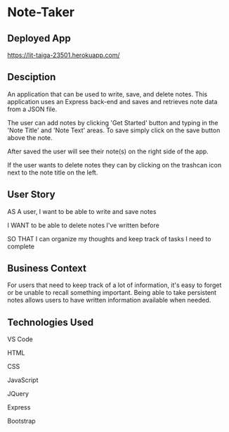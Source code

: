 # Note-Taker

## Deployed App
https://lit-taiga-23501.herokuapp.com/

## Desciption

An application that can be used to write, save, and delete notes. This application uses an Express back-end and saves and retrieves note data from a JSON file.

The user can add notes by clicking 'Get Started' button and typing in the 'Note Title' and 'Note Text' areas. To save simply click on the save button above the note. 

After saved the user will see their note(s) on the right side of the app.

If the user wants to delete notes they can by clicking on the trashcan icon next to the note title on the left.

## User Story

AS A user, I want to be able to write and save notes

I WANT to be able to delete notes I've written before

SO THAT I can organize my thoughts and keep track of tasks I need to complete

## Business Context

For users that need to keep track of a lot of information, it's easy to forget or be unable to recall something important. Being able to take persistent notes allows users to have written information available when needed.

## Technologies Used

VS Code

HTML

CSS

JavaScript

JQuery

Express

Bootstrap
